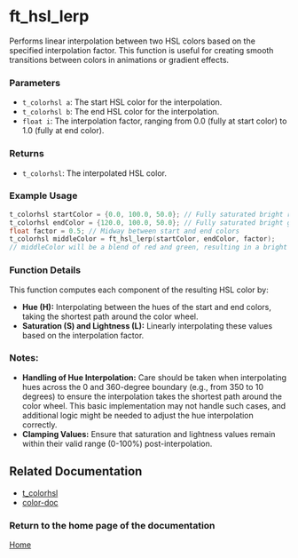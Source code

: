 # ft_hsl_lerp
Performs linear interpolation between two HSL colors based on the specified interpolation factor. This function is useful for creating smooth transitions between colors in animations or gradient effects.

### Parameters
- `t_colorhsl a`: The start HSL color for the interpolation.
- `t_colorhsl b`: The end HSL color for the interpolation.
- `float i`: The interpolation factor, ranging from 0.0 (fully at start color) to 1.0 (fully at end color).

### Returns
- `t_colorhsl`: The interpolated HSL color.

### Example Usage
```c
t_colorhsl startColor = {0.0, 100.0, 50.0}; // Fully saturated bright red
t_colorhsl endColor = {120.0, 100.0, 50.0}; // Fully saturated bright green
float factor = 0.5; // Midway between start and end colors
t_colorhsl middleColor = ft_hsl_lerp(startColor, endColor, factor);
// middleColor will be a blend of red and green, resulting in a bright yellow
```

### Function Details
This function computes each component of the resulting HSL color by:
- **Hue (H):** Interpolating between the hues of the start and end colors, taking the shortest path around the color wheel.
- **Saturation (S) and Lightness (L):** Linearly interpolating these values based on the interpolation factor.

### Notes:
- **Handling of Hue Interpolation:** Care should be taken when interpolating hues across the 0 and 360-degree boundary (e.g., from 350 to 10 degrees) to ensure the interpolation takes the shortest path around the color wheel. This basic implementation may not handle such cases, and additional logic might be needed to adjust the hue interpolation correctly.
- **Clamping Values:** Ensure that saturation and lightness values remain within their valid range (0-100%) post-interpolation.

## Related Documentation
- [t_colorhsl](./t_colorhsl.md)
- [color-doc](../color-doc.md)

### Return to the home page of the documentation
[Home](../../home.md)
